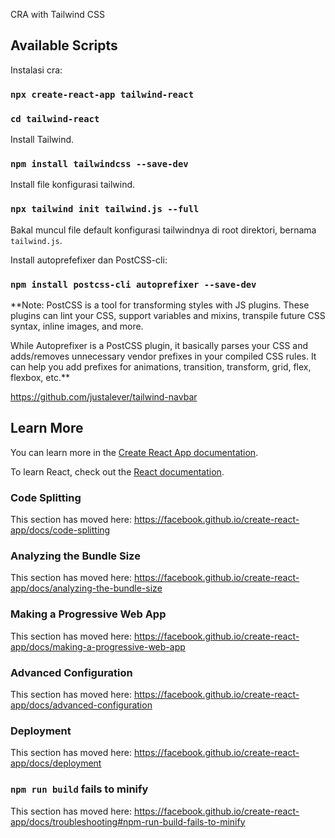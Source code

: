 CRA with Tailwind CSS

## Available Scripts

Instalasi cra:

### `npx create-react-app tailwind-react`
### `cd tailwind-react`

Install Tailwind.<br>

### `npm install tailwindcss --save-dev`

Install file konfigurasi tailwind.<br>

### `npx tailwind init tailwind.js --full`

Bakal muncul file default konfigurasi tailwindnya di root direktori, bernama `tailwind.js`.<br>

Install autoprefefixer dan PostCSS-cli:

### `npm install postcss-cli autoprefixer --save-dev`

**Note: PostCSS is a tool for transforming styles with JS plugins. These plugins can lint your CSS, support variables and mixins, transpile future CSS syntax, inline images, and more.

While Autoprefixer is a PostCSS plugin, it basically parses your CSS and adds/removes unnecessary vendor prefixes in your compiled CSS rules. It can help you add prefixes for animations, transition, transform, grid, flex, flexbox, etc.**


https://github.com/justalever/tailwind-navbar

## Learn More

You can learn more in the [Create React App documentation](https://facebook.github.io/create-react-app/docs/getting-started).

To learn React, check out the [React documentation](https://reactjs.org/).

### Code Splitting

This section has moved here: https://facebook.github.io/create-react-app/docs/code-splitting

### Analyzing the Bundle Size

This section has moved here: https://facebook.github.io/create-react-app/docs/analyzing-the-bundle-size

### Making a Progressive Web App

This section has moved here: https://facebook.github.io/create-react-app/docs/making-a-progressive-web-app

### Advanced Configuration

This section has moved here: https://facebook.github.io/create-react-app/docs/advanced-configuration

### Deployment

This section has moved here: https://facebook.github.io/create-react-app/docs/deployment

### `npm run build` fails to minify

This section has moved here: https://facebook.github.io/create-react-app/docs/troubleshooting#npm-run-build-fails-to-minify
